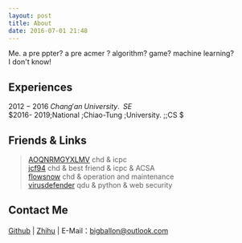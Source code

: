 ```yaml
---
layout: post
title: About
date: 2016-07-01 21:48
---
```


Me. a pre ppter? a pre acmer ? algorithm? game? machine learning?   
I don't know!



## Experiences

$2012 -2016 \; Chang'an \;University.  \;\;SE$  
$2016- 2019\;National \;Chiao-Tung \;University. \;\;CS $


## Friends & Links

> [AOQNRMGYXLMV][1]	chd & icpc    
> [jcf94][2] chd & best friend & icpc & ACSA  
> [flowsnow][3] chd & operation and maintenance  
> [virusdefender][4] qdu & python & web security  

## Contact Me

[Github][5] | [Zhihu][6] | 
E-Mail：bigballon@outlook.com


  [1]: http://www.cnblogs.com/AOQNRMGYXLMV/
  [2]: http://jcf94.com/about/
  [3]: http://flowsnow.net/
  [4]: https://virusdefender.net/
  [5]: https://github.com/bigballon
  [6]: https://www.zhihu.com/people/BIGBALLON